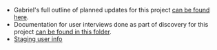 - Gabriel's full outline of planned updates for this project [can be found here](https://github.com/department-of-veterans-affairs/va.gov-team/blob/master/products/health-care/application/va-application/product/181023hcachanges.md).
- Documentation for user interviews done as part of discovery for this project [can be found in this folder](https://github.com/department-of-veterans-affairs/va.gov-team/tree/master/products/health-care/application/va-application/research).
- [Staging user info](https://github.com/department-of-veterans-affairs/va.gov-team-sensitive/blob/master/Administrative/vagov-users/staging-test-accounts-duplicate-healthcare-applications.md)
